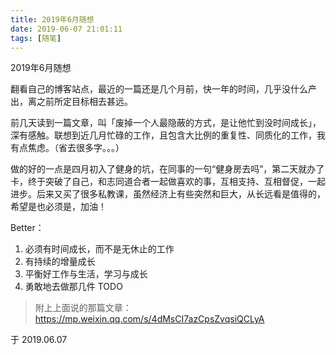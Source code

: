 ```yaml
---
title: 2019年6月随想
date: 2019-06-07 21:01:11
tags: [随笔]
---
```


2019年6月随想

<!--more-->

翻看自己的博客站点，最近的一篇还是几个月前，快一年的时间，几乎没什么产出，离之前所定目标相去甚远。

前几天读到一篇文章，叫「废掉一个人最隐蔽的方式，是让他忙到没时间成长」，深有感触。联想到近几月忙碌的工作，且包含大比例的重复性、同质化的工作，我有点焦虑。（省去很多字。。。）

做的好的一点是四月初入了健身的坑，在同事的一句“健身房去吗”，第二天就办了卡，终于突破了自己，和志同道合者一起做喜欢的事，互相支持、互相督促，一起进步。后来又买了很多私教课，虽然经济上有些突然和巨大，从长远看是值得的，希望是也必须是，加油！

Better：
1. 必须有时间成长，而不是无休止的工作
2. 有持续的增量成长
3. 平衡好工作与生活，学习与成长
4. 勇敢地去做那几件 TODO

> 附上上面说的那篇文章：https://mp.weixin.qq.com/s/4dMsCI7azCpsZvqsiQCLyA

于 2019.06.07
